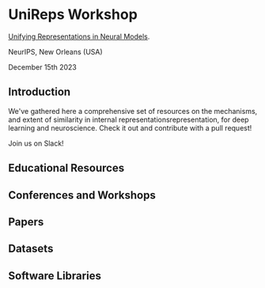 # UniReps Workshop

[Unifying Representations in Neural Models](https://unireps.org).

NeurIPS, New Orleans (USA)

December 15th 2023 

## Introduction
We've gathered here a comprehensive set of resources on the mechanisms, 
and extent of similarity in internal representationsrepresentation, for deep learning and neuroscience. Check it out and contribute with a pull request! 

Join us on Slack!

## Educational Resources 

## Conferences and Workshops

## Papers

## Datasets


## Software Libraries

